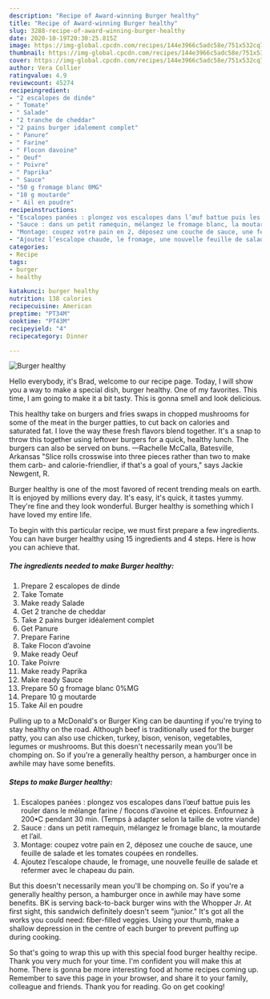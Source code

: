 ```yaml
---
description: "Recipe of Award-winning Burger healthy"
title: "Recipe of Award-winning Burger healthy"
slug: 3288-recipe-of-award-winning-burger-healthy
date: 2020-10-19T20:30:25.815Z
image: https://img-global.cpcdn.com/recipes/144e3966c5adc58e/751x532cq70/burger-healthy-photo-principale-de-la-recette.jpg
thumbnail: https://img-global.cpcdn.com/recipes/144e3966c5adc58e/751x532cq70/burger-healthy-photo-principale-de-la-recette.jpg
cover: https://img-global.cpcdn.com/recipes/144e3966c5adc58e/751x532cq70/burger-healthy-photo-principale-de-la-recette.jpg
author: Vera Collier
ratingvalue: 4.9
reviewcount: 45274
recipeingredient:
- "2 escalopes de dinde"
- " Tomate"
- " Salade"
- "2 tranche de cheddar"
- "2 pains burger idalement complet"
- " Panure"
- " Farine"
- " Flocon davoine"
- " Oeuf"
- " Poivre"
- " Paprika"
- " Sauce"
- "50 g fromage blanc 0MG"
- "10 g moutarde"
- " Ail en poudre"
recipeinstructions:
- "Escalopes panées : plongez vos escalopes dans l’œuf battue puis les rouler dans le mélange farine / flocons d’avoine et épices. Enfournez à 200•C pendant 30 min. (Temps à adapter selon la taille de votre viande)"
- "Sauce : dans un petit ramequin, mélangez le fromage blanc, la moutarde et l’ail."
- "Montage: coupez votre pain en 2, déposez une couche de sauce, une feuille de salade et les tomates coupées en rondelles."
- "Ajoutez l’escalope chaude, le fromage, une nouvelle feuille de salade et refermer avec le chapeau du pain."
categories:
- Recipe
tags:
- burger
- healthy

katakunci: burger healthy 
nutrition: 138 calories
recipecuisine: American
preptime: "PT34M"
cooktime: "PT43M"
recipeyield: "4"
recipecategory: Dinner

---
```



![Burger healthy](https://img-global.cpcdn.com/recipes/144e3966c5adc58e/751x532cq70/burger-healthy-photo-principale-de-la-recette.jpg)

Hello everybody, it's Brad, welcome to our recipe page. Today, I will show you a way to make a special dish, burger healthy. One of my favorites. This time, I am going to make it a bit tasty. This is gonna smell and look delicious.

This healthy take on burgers and fries swaps in chopped mushrooms for some of the meat in the burger patties, to cut back on calories and saturated fat. I love the way these fresh flavors blend together. It&#39;s a snap to throw this together using leftover burgers for a quick, healthy lunch. The burgers can also be served on buns. —Rachelle McCalla, Batesville, Arkansas &#34;Slice rolls crosswise into three pieces rather than two to make them carb- and calorie-friendlier, if that&#39;s a goal of yours,&#34; says Jackie Newgent, R.

Burger healthy is one of the most favored of recent trending meals on earth. It is enjoyed by millions every day. It's easy, it's quick, it tastes yummy. They're fine and they look wonderful. Burger healthy is something which I have loved my entire life.


To begin with this particular recipe, we must first prepare a few ingredients. You can have burger healthy using 15 ingredients and 4 steps. Here is how you can achieve that.

<!--inarticleads1-->

##### The ingredients needed to make Burger healthy:

1. Prepare 2 escalopes de dinde
1. Take  Tomate
1. Make ready  Salade
1. Get 2 tranche de cheddar
1. Take 2 pains burger idéalement complet
1. Get  Panure
1. Prepare  Farine
1. Take  Flocon d’avoine
1. Make ready  Oeuf
1. Take  Poivre
1. Make ready  Paprika
1. Make ready  Sauce
1. Prepare 50 g fromage blanc 0%MG
1. Prepare 10 g moutarde
1. Take  Ail en poudre


Pulling up to a McDonald&#39;s or Burger King can be daunting if you&#39;re trying to stay healthy on the road. Although beef is traditionally used for the burger patty, you can also use chicken, turkey, bison, venison, vegetables, legumes or mushrooms. But this doesn&#39;t necessarily mean you&#39;ll be chomping on. So if you&#39;re a generally healthy person, a hamburger once in awhile may have some benefits. 

<!--inarticleads2-->

##### Steps to make Burger healthy:

1. Escalopes panées : plongez vos escalopes dans l’œuf battue puis les rouler dans le mélange farine / flocons d’avoine et épices. Enfournez à 200•C pendant 30 min. (Temps à adapter selon la taille de votre viande)
1. Sauce : dans un petit ramequin, mélangez le fromage blanc, la moutarde et l’ail.
1. Montage: coupez votre pain en 2, déposez une couche de sauce, une feuille de salade et les tomates coupées en rondelles.
1. Ajoutez l’escalope chaude, le fromage, une nouvelle feuille de salade et refermer avec le chapeau du pain.


But this doesn&#39;t necessarily mean you&#39;ll be chomping on. So if you&#39;re a generally healthy person, a hamburger once in awhile may have some benefits. BK is serving back-to-back burger wins with the Whopper Jr. At first sight, this sandwich definitely doesn&#39;t seem &#34;junior.&#34; It&#39;s got all the works you could need: fiber-filled veggies. Using your thumb, make a shallow depression in the centre of each burger to prevent puffing up during cooking. 

So that's going to wrap this up with this special food burger healthy recipe. Thank you very much for your time. I'm confident you will make this at home. There is gonna be more interesting food at home recipes coming up. Remember to save this page in your browser, and share it to your family, colleague and friends. Thank you for reading. Go on get cooking!
